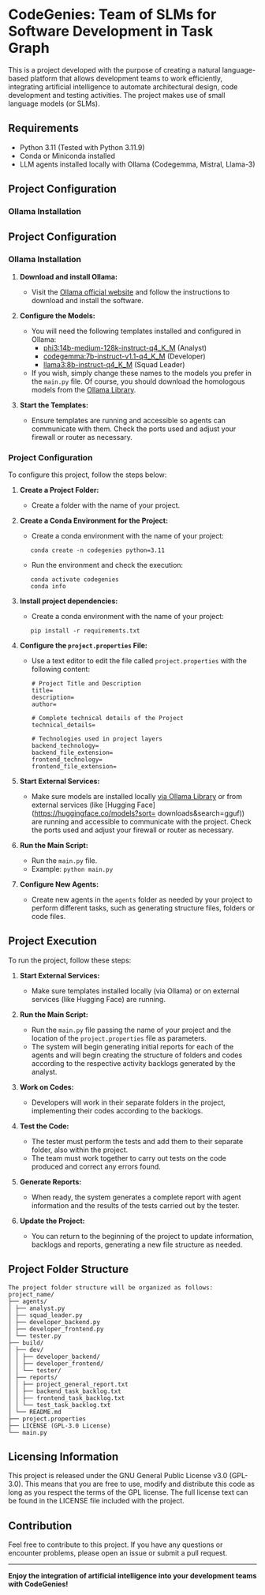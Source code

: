 # CodeGenies: Team of SLMs for Software Development in Task Graph

This is a project developed with the purpose of creating a natural language-based platform 
that allows development teams to work efficiently, integrating artificial intelligence 
to automate architectural design, code development and testing activities. 
The project makes use of small language models (or SLMs).


## Requirements

- Python 3.11 (Tested with Python 3.11.9)
- Conda or Miniconda installed
- LLM agents installed locally with Ollama (Codegemma, Mistral, Llama-3)

## Project Configuration

### Ollama Installation

## Project Configuration

### Ollama Installation

1. **Download and install Ollama:**
   - Visit the [Ollama official website](https://ollama.ai) and follow the instructions to download and install the software.

2. **Configure the Models:**
   - You will need the following templates installed and configured in Ollama:
     - [phi3:14b-medium-128k-instruct-q4_K_M](https://ollama.com/library/phi3:14b-medium-128k-instruct-q4_K_M) (Analyst)
     - [codegemma:7b-instruct-v1.1-q4_K_M](https://ollama.com/library/codegemma:7b-instruct-v1.1-q4_K_M) (Developer)
     - [llama3:8b-instruct-q4_K_M](https://ollama.com/library/llama3:8b-instruct-q4_K_M) (Squad Leader)
   - If you wish, simply change these names to the models you prefer in the `main.py` file. Of course, you should download the homologous models from the [Ollama Library](https://ollama.com/library/).

3. **Start the Templates:**
   - Ensure templates are running and accessible so agents can communicate with them. Check the ports used and adjust your firewall or router as necessary.

### Project Configuration

To configure this project, follow the steps below:

1. **Create a Project Folder:**
   - Create a folder with the name of your project.

2. **Create a Conda Environment for the Project:**
   - Create a conda environment with the name of your project:
   ```
      conda create -n codegenies python=3.11
   ```
   - Run the environment and check the execution:
   ```
      conda activate codegenies
      conda info
   ```

3. **Install project dependencies:**
   - Create a conda environment with the name of your project:
   ```
      pip install -r requirements.txt
   ```

4. **Configure the `project.properties` File:**
   - Use a text editor to edit the file called `project.properties` with the following content:
     ```
     # Project Title and Description
     title=
     description=
     author=

     # Complete technical details of the Project
     technical_details=

     # Technologies used in project layers
     backend_technology=
     backend_file_extension=
     frontend_technology=
     frontend_file_extension=
     ```

5. **Start External Services:**
   - Make sure models are installed locally [via Ollama Library](https://ollama.com/library/) or from external services (like [Hugging Face](https://huggingface.co/models?sort= downloads&search=gguf)) are running and accessible to communicate with the project. Check the ports used and adjust your firewall or router as necessary.

6. **Run the Main Script:**
   - Run the `main.py` file.
   - Example: `python main.py`

7. **Configure New Agents:**
   - Create new agents in the `agents` folder as needed by your project to perform different tasks, such as generating structure files, folders or code files.

## Project Execution

To run the project, follow these steps:

1. **Start External Services:**
   - Make sure templates installed locally (via Ollama) or on external services (like Hugging Face) are running.

2. **Run the Main Script:**
   - Run the `main.py` file passing the name of your project and the location of the `project.properties` file as parameters.
   - The system will begin generating initial reports for each of the agents and will begin creating the structure of folders and codes according to the respective activity backlogs generated by the analyst.

3. **Work on Codes:**
   - Developers will work in their separate folders in the project, implementing their codes according to the backlogs.

4. **Test the Code:**
   - The tester must perform the tests and add them to their separate folder, also within the project.
   - The team must work together to carry out tests on the code produced and correct any errors found.

5. **Generate Reports:**
   - When ready, the system generates a complete report with agent information and the results of the tests carried out by the tester.

6. **Update the Project:**
   - You can return to the beginning of the project to update information, backlogs and reports, generating a new file structure as needed.

## Project Folder Structure

```
The project folder structure will be organized as follows:
project_name/
├── agents/
│ ├── analyst.py
│ ├── squad_leader.py
│ ├── developer_backend.py
│ ├── developer_frontend.py
│ └── tester.py
├── build/
│ ├── dev/
│ │ ├── developer_backend/
│ │ ├── developer_frontend/
│ │ └── tester/
│ ├── reports/
│ │ ├── project_general_report.txt
│ │ ├── backend_task_backlog.txt
│ │ ├── frontend_task_backlog.txt
│ │ └── test_task_backlog.txt
│ └── README.md
├── project.properties
├── LICENSE (GPL-3.0 License)
└── main.py
```

## Licensing Information

This project is released under the GNU General Public License v3.0 (GPL-3.0). This means that you are free to use, modify and distribute this code as long as you respect the terms of the GPL license. The full license text can be found in the LICENSE file included with the project.

## Contribution

Feel free to contribute to this project. If you have any questions or encounter problems, please open an issue or submit a pull request.

---

**Enjoy the integration of artificial intelligence into your development teams with CodeGenies!**